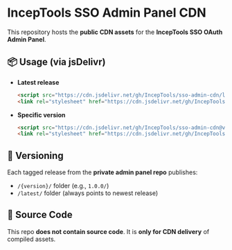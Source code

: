 # IncepTools SSO Admin Panel CDN

This repository hosts the **public CDN assets** for the **IncepTools SSO OAuth Admin Panel**.

## 📦 Usage (via jsDelivr)

- **Latest release**
  ```html
  <script src="https://cdn.jsdelivr.net/gh/IncepTools/sso-admin-cdn/latest/app.js"></script>
  <link rel="stylesheet" href="https://cdn.jsdelivr.net/gh/IncepTools/sso-admin-cdn/latest/app.css">
  ```

* **Specific version**

  ```html
  <script src="https://cdn.jsdelivr.net/gh/IncepTools/sso-admin-cdn@v1.0.0/app.js"></script>
  <link rel="stylesheet" href="https://cdn.jsdelivr.net/gh/IncepTools/sso-admin-cdn@v1.0.0/app.css">
  ```

## 🔄 Versioning

Each tagged release from the **private admin panel repo** publishes:

* `/{version}/` folder (e.g., `1.0.0/`)
* `/latest/` folder (always points to newest release)

## 🚫 Source Code

This repo **does not contain source code**.
It is **only for CDN delivery** of compiled assets.
